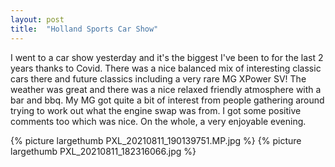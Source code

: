```yaml
---
layout: post
title:  "Holland Sports Car Show"
---
```

I went to a car show yesterday and it's the biggest I've been to for the last 2 years thanks to Covid. There was a nice balanced mix of interesting classic cars there and future classics including a very rare MG XPower SV! The weather was great and there was a nice relaxed friendly atmosphere with a bar and bbq. My MG got quite a bit of interest from people gathering around trying to work out what the engine swap was from. I got some positive comments too which was nice. On the whole, a very enjoyable evening.

{% picture largethumb PXL_20210811_190139751.MP.jpg %} {% picture largethumb PXL_20210811_182316066.jpg %}
